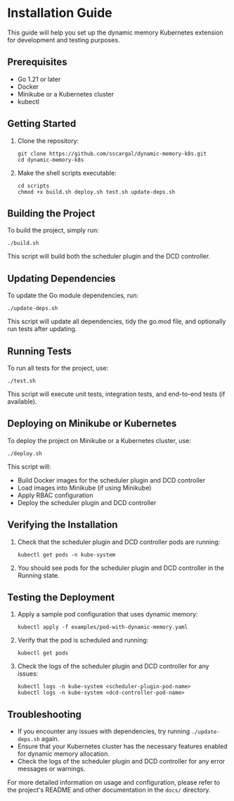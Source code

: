 # Installation Guide

This guide will help you set up the dynamic memory Kubernetes extension for development and testing purposes.

## Prerequisites

- Go 1.21 or later
- Docker
- Minikube or a Kubernetes cluster
- kubectl

## Getting Started

1. Clone the repository:
   ```
   git clone https://github.com/sscargal/dynamic-memory-k8s.git
   cd dynamic-memory-k8s
   ```

2. Make the shell scripts executable:
   ```
   cd scripts
   chmod +x build.sh deploy.sh test.sh update-deps.sh
   ```

## Building the Project

To build the project, simply run:

```
./build.sh
```

This script will build both the scheduler plugin and the DCD controller.

## Updating Dependencies

To update the Go module dependencies, run:

```
./update-deps.sh
```

This script will update all dependencies, tidy the go.mod file, and optionally run tests after updating.

## Running Tests

To run all tests for the project, use:

```
./test.sh
```

This script will execute unit tests, integration tests, and end-to-end tests (if available).

## Deploying on Minikube or Kubernetes

To deploy the project on Minikube or a Kubernetes cluster, use:

```
./deploy.sh
```

This script will:
- Build Docker images for the scheduler plugin and DCD controller
- Load images into Minikube (if using Minikube)
- Apply RBAC configuration
- Deploy the scheduler plugin and DCD controller

## Verifying the Installation

1. Check that the scheduler plugin and DCD controller pods are running:
   ```
   kubectl get pods -n kube-system
   ```

2. You should see pods for the scheduler plugin and DCD controller in the Running state.

## Testing the Deployment

1. Apply a sample pod configuration that uses dynamic memory:
   ```
   kubectl apply -f examples/pod-with-dynamic-memory.yaml
   ```

2. Verify that the pod is scheduled and running:
   ```
   kubectl get pods
   ```

3. Check the logs of the scheduler plugin and DCD controller for any issues:
   ```
   kubectl logs -n kube-system <scheduler-plugin-pod-name>
   kubectl logs -n kube-system <dcd-controller-pod-name>
   ```

## Troubleshooting

- If you encounter any issues with dependencies, try running `./update-deps.sh` again.
- Ensure that your Kubernetes cluster has the necessary features enabled for dynamic memory allocation.
- Check the logs of the scheduler plugin and DCD controller for any error messages or warnings.

For more detailed information on usage and configuration, please refer to the project's README and other documentation in the `docs/` directory.
